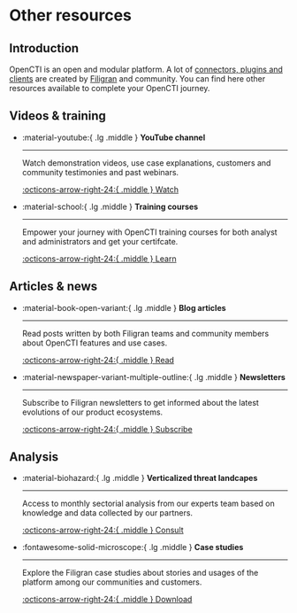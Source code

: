 # Other resources

## Introduction

OpenCTI is an open and modular platform. A lot of [connectors, plugins and clients](https://filigran.notion.site/OpenCTI-Ecosystem-868329e9fb734fca89692b2ed6087e76)  are created by [Filigran](https://www.filigran.io) and community. You can find here other resources available to complete your OpenCTI journey.

## Videos & training

<div class="grid cards" markdown>

-   :material-youtube:{ .lg .middle } __YouTube channel__

    ---

    Watch demonstration videos, use case explanations, customers and community
    testimonies and past webinars.

    [:octicons-arrow-right-24:{ .middle } Watch](https://www.youtube.com/@Filigran)

-   :material-school:{ .lg .middle } __Training courses__

    ---

    Empower your journey with OpenCTI training courses for both analyst and 
    administrators and get your certifcate.

    [:octicons-arrow-right-24:{ .middle } Learn](https://training.filigran.io)
</div>

## Articles & news

<div class="grid cards" markdown>

-   :material-book-open-variant:{ .lg .middle } __Blog articles__

    ---

    Read posts written by both Filigran teams and community members about OpenCTI
    features and use cases.

    [:octicons-arrow-right-24:{ .middle } Read](https://blog.filigran.io)

-   :material-newspaper-variant-multiple-outline:{ .lg .middle } __Newsletters__

    ---

    Subscribe to Filigran newsletters to get informed about the latest evolutions
    of our product ecosystems.

    [:octicons-arrow-right-24:{ .middle } Subscribe](https://www.filigran.io)
</div>

## Analysis

<div class="grid cards" markdown>

-   :material-biohazard:{ .lg .middle } __Verticalized threat landcapes__

    ---

    Access to monthly sectorial analysis from our experts team based on knowledge and
    data collected by our partners.

    [:octicons-arrow-right-24:{ .middle } Consult](https://www.filigran.io/en/resources/read/verticalized-threat-landscapes)

-   :fontawesome-solid-microscope:{ .lg .middle } __Case studies__

    ---

    Explore the Filigran case studies about stories and usages of the platform 
    among our communities and customers.

    [:octicons-arrow-right-24:{ .middle } Download](https://www.filigran.io/en/resources/read/case-studies)
</div>